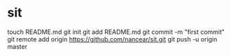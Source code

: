 sit
===
touch README.md
git init
git add README.md
git commit -m "first commit"
git remote add origin https://github.com/nancear/sit.git
git push -u origin master
